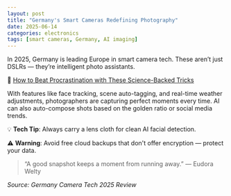 ```yaml
---
layout: post
title: "Germany's Smart Cameras Redefining Photography"
date: 2025-06-14
categories: electronics
tags: [smart cameras, Germany, AI imaging]
---
```


In 2025, Germany is leading Europe in smart camera tech. These aren’t just DSLRs — they’re intelligent photo assistants.

🔗 [How to Beat Procrastination with These Science-Backed Tricks](https://www.smartsolvetips.com/beat-procrastination-with-science-backed-tricks/)

With features like face tracking, scene auto-tagging, and real-time weather adjustments, photographers are capturing perfect moments every time. AI can also auto-compose shots based on the golden ratio or social media trends.

💡 **Tech Tip**: Always carry a lens cloth for clean AI facial detection.

⚠️ **Warning**: Avoid free cloud backups that don't offer encryption — protect your data.

> “A good snapshot keeps a moment from running away.” — Eudora Welty

*Source: Germany Camera Tech 2025 Review*
